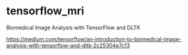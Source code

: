 # tensorflow_mri
 Biomedical Image Analysis with TensorFlow and DLTK
 
 https://medium.com/tensorflow/an-introduction-to-biomedical-image-analysis-with-tensorflow-and-dltk-2c25304e7c13

